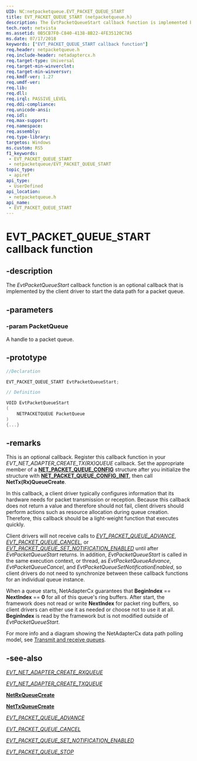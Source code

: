 ```yaml
---
UID: NC:netpacketqueue.EVT_PACKET_QUEUE_START
title: EVT_PACKET_QUEUE_START (netpacketqueue.h)
description: The EvtPacketQueueStart callback function is implemented by the client driver to start the data path for a packet queue.
tech.root: netvista
ms.assetid: 0B5CB7F0-C840-4138-8B22-4FE35120C7A5
ms.date: 07/17/2018
keywords: ["EVT_PACKET_QUEUE_START callback function"]
req.header: netpacketqueue.h
req.include-header: netadaptercx.h 
req.target-type: Universal
req.target-min-winverclnt: 
req.target-min-winversvr: 
req.kmdf-ver: 1.27
req.umdf-ver: 
req.lib: 
req.dll: 
req.irql: PASSIVE_LEVEL
req.ddi-compliance: 
req.unicode-ansi: 
req.idl: 
req.max-support: 
req.namespace: 
req.assembly: 
req.type-library: 
targetos: Windows
ms.custom: RS5
f1_keywords:
 - EVT_PACKET_QUEUE_START
 - netpacketqueue/EVT_PACKET_QUEUE_START
topic_type:
 - apiref
api_type:
 - UserDefined
api_location:
 - netpacketqueue.h
api_name:
 - EVT_PACKET_QUEUE_START
---
```


# EVT_PACKET_QUEUE_START callback function


## -description

The *EvtPacketQueueStart* callback function is an optional callback that is implemented by the client driver to start the data path for a packet queue.

## -parameters

### -param PacketQueue

A handle to a packet queue.

## -prototype

```C++
//Declaration

EVT_PACKET_QUEUE_START EvtPacketQueueStart; 

// Definition

VOID EvtPacketQueueStart 
(
	NETPACKETQUEUE PacketQueue
)
{...}

```

## -remarks

This is an optional callback. Register this callback function in your *EVT_NET_ADAPTER_CREATE_TX(RX)QUEUE* callback. Set the appropriate member of a [**NET_PACKET_QUEUE_CONFIG**](ns-netpacketqueue-_net_packet_queue_config.md) structure after you initialize the structure with [**NET_PACKET_QUEUE_CONFIG_INIT**](nf-netpacketqueue-net_packet_queue_config_init.md), then call **NetTx(Rx)QueueCreate**.

In this callback, a client driver typically configures information that its hardware needs for packet transmission or reception. Because this callback does not return a value and therefore should not fail, client drivers should perform actions such as resource allocation during queue creation. Therefore, this callback should be a light-weight function that executes quickly.

Client drivers will not receive calls to [*EVT_PACKET_QUEUE_ADVANCE*](nc-netpacketqueue-evt_packet_queue_advance.md), [*EVT_PACKET_QUEUE_CANCEL*](nc-netpacketqueue-evt_packet_queue_cancel.md), or [*EVT_PACKET_QUEUE_SET_NOTIFICATION_ENABLED*](nc-netpacketqueue-evt_packet_queue_set_notification_enabled.md) until after *EvtPacketQueueStart* returns. In addition, *EvtPacketQueueStart* is called in the same execution context, or thread, as *EvtPacketQueueAdvance*, *EvtPacketQueueCancel*, and *EvtPacketQueueSetNotificationEnabled*, so client drivers do not need to synchronize between these callback functions for an individual queue instance.

When a queue starts, NetAdapterCx guarantees that **BeginIndex** == **NextIndex** == **0** for all of this queue's ring buffers. After start, the framework does not read or write **NextIndex** for packet ring buffers, so client drivers can either use it as needed or choose not to use it at all. **BeginIndex** is read by the framework but is not modified outside of *EvtPacketQueueStart*.

For more info and a diagram showing the NetAdapterCx data path polling model, see [Transmit and receive queues](/windows-hardware/drivers/netcx/transmit-and-receive-queues).

## -see-also

[*EVT_NET_ADAPTER_CREATE_RXQUEUE*](../netadapter/nc-netadapter-evt_net_adapter_create_rxqueue.md)

[*EVT_NET_ADAPTER_CREATE_TXQUEUE*](../netadapter/nc-netadapter-evt_net_adapter_create_txqueue.md)

[**NetRxQueueCreate**](../netrxqueue/nf-netrxqueue-netrxqueuecreate.md)

[**NetTxQueueCreate**](../nettxqueue/nf-nettxqueue-nettxqueuecreate.md)

[*EVT_PACKET_QUEUE_ADVANCE*](nc-netpacketqueue-evt_packet_queue_advance.md)

[*EVT_PACKET_QUEUE_CANCEL*](nc-netpacketqueue-evt_packet_queue_cancel.md)

[*EVT_PACKET_QUEUE_SET_NOTIFICATION_ENABLED*](nc-netpacketqueue-evt_packet_queue_set_notification_enabled.md)

[*EVT_PACKET_QUEUE_STOP*](nc-netpacketqueue-evt_packet_queue_stop.md)